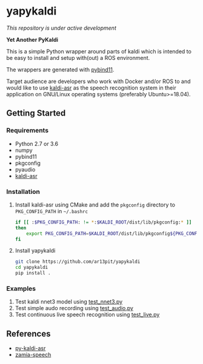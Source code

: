 # yapykaldi
*This repository is under active development*

**Yet Another PyKaldi**

This is a simple Python wrapper around parts of kaldi which is intended to be easy to install
and setup with(out) a ROS environment.

The wrappers are generated with [pybind11](https://github.com/pybind/pybind11).

Target audience are developers who work with Docker and/or ROS to and would like to use
[kaldi-asr](http://kaldi-asr.org) as the speech recognition system in their application on GNU/Linux
operating systems (preferably Ubuntu>=18.04).


## Getting Started

### Requirements
* Python 2.7 or 3.6
* numpy
* pybind11
* pkgconfig
* pyaudio
* [kaldi-asr](http://kaldi-asr.org)

### Installation
1. Install kaldi-asr using CMake and add the `pkgconfig` directory to `PKG_CONFIG_PATH` in `~/.bashrc`
    ```bash
    if [[ :$PKG_CONFIG_PATH: != *:$KALDI_ROOT/dist/lib/pkgconfig:* ]]
    then
        export PKG_CONFIG_PATH=$KALDI_ROOT/dist/lib/pkgconfig${PKG_CONFIG_PATH:+:${PKG_CONFIG_PATH}}
    fi
    ```

1. Install yapykaldi
    ```bash
    git clone https://github.com/ar13pit/yapykaldi
    cd yapykaldi
    pip install .
    ```

### Examples
1. Test kaldi nnet3 model using [test_nnet3.py](./test/test_nnet3.py)
2. Test simple audo recording using [test_audio.py](test/test_audio.py)
3. Test continuous live speech recognition using [test_live.py](test/test_live.py)

## References
* [py-kaldi-asr](https://github.com/gooofy/py-kaldi-asr)
* [zamia-speech](https://github.com/gooofy/zamia-speech)
